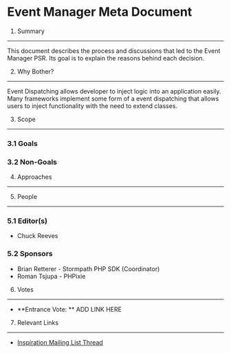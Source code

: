 Event Manager Meta Document
===========================

1. Summary
----------

This document describes the process and discussions that led to the Event Manager PSR. Its goal is to explain the reasons behind each decision.

2. Why Bother?
--------------
Event Dispatching allows developer to inject logic into an application easily.
Many frameworks implement some form of a event dispatching that allows users to
inject functionality with the need to extend classes.

3. Scope
--------

### 3.1 Goals

### 3.2 Non-Goals

4. Approaches
-------------

5. People
---------

### 5.1 Editor(s)

* Chuck Reeves

### 5.2 Sponsors

* Brian Retterer - Stormpath PHP SDK (Coordinator)
* Roman Tsjupa - PHPixie

6. Votes
--------

* **Entrance Vote: **  ADD LINK HERE

7. Relevant Links
-----------------

* [Inspiration Mailing List Thread](https://groups.google.com/forum/#!topic/php-fig/-EJOStgxAwY)
